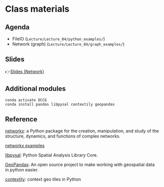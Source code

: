 # Class materials
## Agenda
- FileIO (`Lecture/Lecture_04/python_examples/`)
- Network (graph) (`Lecture/Lecture_04/graph_examples/`)

## Slides
👉[Slides (Network)](https://docs.google.com/presentation/d/1yVhKyyiMWxmTYzYRcYB-4bV7nkqA3j-sPFnZwsaInnw/edit#slide=id.g161ec40d1bd_0_0)


## Additional modules
```
conda activate DCCG
conda install pandas libpysal contextily geopandas
```

## Reference
[networkx](https://networkx.org/documentation/stable/index.html): a Python package for the creation, manipulation, and study of the structure, dynamics, and functions of complex networks.

[networkx examples](https://networkx.org/documentation/stable/auto_examples/index.html)

[libpysal](https://pysal.org/libpysal/): Python Spatial Analysis Library Core.

[GeoPandas](https://geopandas.org/en/stable/): An open source project to make working with geospatial data in python easier.

[contextily](https://contextily.readthedocs.io/en/latest/): context geo tiles in Python